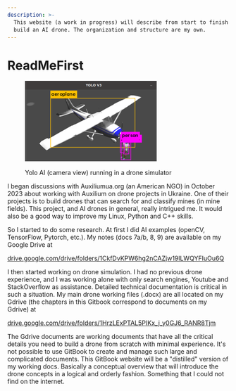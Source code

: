 ```yaml
---
description: >-
  This website (a work in progress) will describe from start to finish how to
  build an AI drone. The organization and structure are my own.
---
```


# ReadMeFirst

<figure><img src=".gitbook/assets/image (1).png" alt=""><figcaption><p>Yolo AI (camera view) running in a drone simulator</p></figcaption></figure>

I began discussions with Auxiliumua.org (an American NGO) in October 2023 about working with Auxilium on drone projects in Ukraine. One of their projects is to build drones that can search for and classify mines (in mine fields). This project, and AI drones in general, really intrigued me. It would also be a good way to improve my Linux, Python and C++ skills. &#x20;

So I started to do some research.  At first I did AI examples (openCV, TensorFlow, Pytorch, etc.). My notes (docs 7a/b, 8, 9) are available on my Google Drive at  &#x20;

&#x20;    [drive.google.com/drive/folders/1CkfDvKPW6hg2nCAZjw19lLWQYFIuOu6Q](https://drive.google.com/drive/folders/1CkfDvKPW6hg2nCAZjw19lLWQYFIuOu6Q)

I then started working on drone simulation. I had no previous drone experience, and I was working alone with only search engines, Youtube and StackOverflow as assistance. Detailed technical documentation is critical in such a situation. My main drone working files (.docx) are all located on my Gdrive (the chapters in this Gitbook correspond to documents on my Gdrive) at

&#x20;    [drive.google.com/drive/folders/1HrzLExPTAL5PIKx\_j\_y0GJ6\_RANR8Tjm](https://drive.google.com/drive/folders/1HrzLExPTAL5PIKx\_j\_y0GJ6\_RANR8Tjm)

The Gdrive documents are working documents that have all the critical details you need to build a drone from scratch with minimal experience.  It's not possible to use GitBook to create and manage such large and complicated documents. This GitBook website will be a "distilled" version of my working docs. Basically a conceptual overview that will introduce the drone concepts in a logical and orderly fashion. Something that I could not find on the internet.&#x20;
